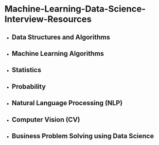 # Machine-Learning-Data-Science-Interview-Resources

- ## Data Structures and Algorithms
- ## Machine Learning Algorithms
- ## Statistics
- ## Probability
- ## Natural Language Processing (NLP)
- ## Computer Vision (CV)
- ## Business Problem Solving using Data Science

